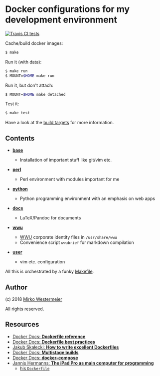Docker configurations for my development environment
====================================================

[![Travis CI tests](https://travis-ci.org/memowe/dev-environment.svg?branch=master)](https://travis-ci.org/memowe/dev-environment)

Cache/build docker images:

```bash
$ make
```

Run it (with data):

```bash
$ make run
$ MOUNT=$HOME make run
```

Run it, but don't attach:

```bash
$ MOUNT=$HOME make detached
```

Test it:

```bash
$ make test
```

Have a look at the [build targets](Makefile) for more information.

## Contents

- **[base](base/Dockerfile)**
    - Installation of important stuff like git/vim etc.

- **[perl](perl/Dockerfile)**
    - Perl environment with modules important for me

- **[python](python/Dockerfile)**
    - Python programming environment with an emphasis on web apps

- **[docs](docs/Dockerfile)**
    - LaTeX/Pandoc for documents

- **[wwu](wwu/Dockerfile)**
    - [WWU][] corporate identity files in `/usr/share/wwu`
    - Convenience script `wwubrief` for markdown compilation

- **[user](user/Dockerfile)**
    - vim etc. configuration

[WWU]: https://www.wwu.de

All this is orchestrated by a funky [Makefile](Makefile).

## Author

(c) 2018 [Mirko Westermeier](http://mirko.westermeier.de/)

All rights reserved.

## Resources

- [Docker Docs: **Dockerfile reference**][df-reference]
- [Docker Docs: **Dockerfile best practices**][docker-bp]
- [Jakub Skałecki: **How to write excellent Dockerfiles**][skalecki]
- [Docker Docs: **Multistage builds**][multistage]
- [Docker Docs: **docker-compose**][compose]
- [Jannis Hermanns: **The iPad Pro as main computer for programming**][hermanns]
    - [his `Dockerfile`][hermanns-df]

[df-reference]: https://docs.docker.com/engine/reference/builder/
[docker-bp]: https://docs.docker.com/develop/develop-images/dockerfile_best-practices/
[skalecki]: https://rock-it.pl/how-to-write-excellent-dockerfiles/
[multistage]: https://docs.docker.com/develop/develop-images/multistage-build/
[compose]: https://docs.docker.com/compose/
[hermanns]: https://jann.is/ipad-pro-for-programming/
[hermanns-df]: https://github.com/jayniz/zsh-tmux-neovim-docker/blob/master/Dockerfile
